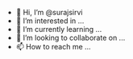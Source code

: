 - 👋 Hi, I’m @surajsirvi
- 👀 I’m interested in ...
- 🌱 I’m currently learning ...
- 💞️ I’m looking to collaborate on ...
- 📫 How to reach me ...

<!---
surajsirvi/surajsirvi is a ✨ special ✨ repository because its `README.md` (this file) appears on your GitHub profile.
You can click the Preview link to take a look at your changes.
_-_-_-_-_-_
My love is jyoti 
Mai usee bhul nhi skta
Uski bhot yaad ati hai
Meri hi galti thi
Jo usse bat nhi kr rha tha
Usee message krne ka dil krta hai lekin
Nhi kr pata
Uske photo ko dhek dhek kr rota hu
